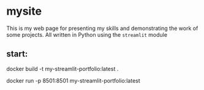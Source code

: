 # mysite

This is my web page for presenting my skills and demonstrating the work of some projects.
All written in Python using the `streamlit` module

## start:

docker build -t my-streamlit-portfolio:latest .

docker run -p 8501:8501 my-streamlit-portfolio:latest

